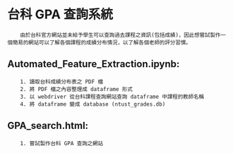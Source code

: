 # **台科 GPA 查詢系統**
        由於台科官方網站並未給予學生可以查詢過去課程之資訊(包括成績)，因此想嘗試製作一個簡易的網站可以了解各個課程的成績分布情況，以了解各個老師的評分習慣。
## **Automated_Feature_Extraction.ipynb:**
        1. 讀取台科成績分布表之 PDF 檔
        2. 將 PDF 檔之內容整理成 dataframe 形式
        3. 以 webdriver 從台科課程查詢網站查詢 dataframe 中課程的教師名稱
        4. 將 dataframe 變成 database (ntust_grades.db)
## **GPA_search.html:**
        1. 嘗試製作台科 GPA 查詢之網站
